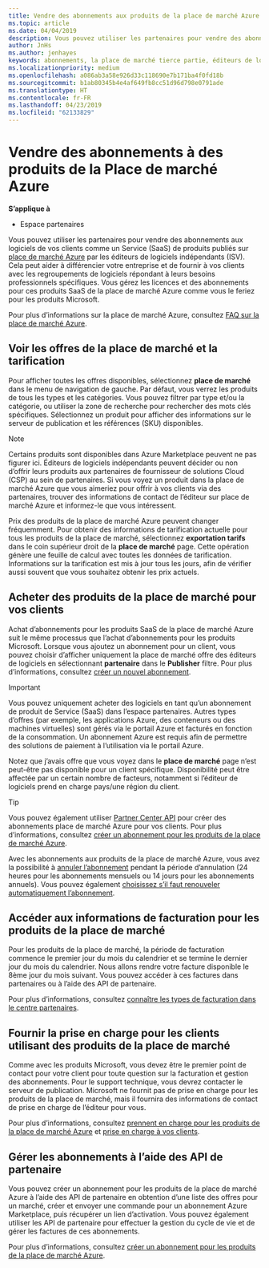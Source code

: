 ```yaml
---
title: Vendre des abonnements aux produits de la place de marché Azure | Partenaires
ms.topic: article
ms.date: 04/04/2019
description: Vous pouvez utiliser les partenaires pour vendre des abonnements aux logiciels de vos clients en tant que Service (SaaS) produits publiés sur la place de marché Azure par les éditeurs de logiciels indépendants (ISV).
author: JnHs
ms.author: jenhayes
keywords: abonnements, la place de marché tierce partie, éditeurs de logiciels indépendants
ms.localizationpriority: medium
ms.openlocfilehash: a086ab3a58e926d33c118690e7b171ba4f0fd18b
ms.sourcegitcommit: b1ab80345b4e4af649fb8cc51d96d798e0791ade
ms.translationtype: HT
ms.contentlocale: fr-FR
ms.lasthandoff: 04/23/2019
ms.locfileid: "62133829"
---
```

# <a name="sell-subscriptions-to-azure-marketplace-products"></a>Vendre des abonnements à des produits de la Place de marché Azure

**S’applique à**

- Espace partenaires

Vous pouvez utiliser les partenaires pour vendre des abonnements aux logiciels de vos clients comme un Service (SaaS) de produits publiés sur [place de marché Azure](https://azuremarketplace.microsoft.com/marketplace) par les éditeurs de logiciels indépendants (ISV). Cela peut aider à différencier votre entreprise et de fournir à vos clients avec les regroupements de logiciels répondant à leurs besoins professionnels spécifiques. Vous gérez les licences et des abonnements pour ces produits SaaS de la place de marché Azure comme vous le feriez pour les produits Microsoft.

Pour plus d’informations sur la place de marché Azure, consultez [FAQ sur la place de marché Azure](https://docs.microsoft.com/azure/marketplace/marketplace-faq-publisher-guide).

## <a name="view-marketplace-offers-and-pricing"></a>Voir les offres de la place de marché et la tarification

Pour afficher toutes les offres disponibles, sélectionnez **place de marché** dans le menu de navigation de gauche. Par défaut, vous verrez les produits de tous les types et les catégories. Vous pouvez filtrer par type et/ou la catégorie, ou utiliser la zone de recherche pour rechercher des mots clés spécifiques. Sélectionnez un produit pour afficher des informations sur le serveur de publication et les références (SKU) disponibles.

> [!NOTE]
> Certains produits sont disponibles dans Azure Marketplace peuvent ne pas figurer ici. Éditeurs de logiciels indépendants peuvent décider ou non d’offrir leurs produits aux partenaires de fournisseur de solutions Cloud (CSP) au sein de partenaires. Si vous voyez un produit dans la place de marché Azure que vous aimeriez pour offrir à vos clients via des partenaires, trouver des informations de contact de l’éditeur sur place de marché Azure et informez-le que vous intéressent.

Prix des produits de la place de marché Azure peuvent changer fréquemment. Pour obtenir des informations de tarification actuelle pour tous les produits de la place de marché, sélectionnez **exportation tarifs** dans le coin supérieur droit de la **place de marché** page. Cette opération génère une feuille de calcul avec toutes les données de tarification. Informations sur la tarification est mis à jour tous les jours, afin de vérifier aussi souvent que vous souhaitez obtenir les prix actuels.

## <a name="purchase-marketplace-products-for-your-customers"></a>Acheter des produits de la place de marché pour vos clients

Achat d’abonnements pour les produits SaaS de la place de marché Azure suit le même processus que l’achat d’abonnements pour les produits Microsoft. Lorsque vous ajoutez un abonnement pour un client, vous pouvez choisir d’afficher uniquement la place de marché offre des éditeurs de logiciels en sélectionnant **partenaire** dans le **Publisher** filtre. Pour plus d’informations, consultez [créer un nouvel abonnement](create-a-new-subscription.md).

> [!IMPORTANT]
> Vous pouvez uniquement acheter des logiciels en tant qu’un abonnement de produit de Service (SaaS) dans l’espace partenaires. Autres types d’offres (par exemple, les applications Azure, des conteneurs ou des machines virtuelles) sont gérés via le portail Azure et facturés en fonction de la consommation. Un abonnement Azure est requis afin de permettre des solutions de paiement à l’utilisation via le portail Azure.

Notez que j’avais offre que vous voyez dans le **place de marché** page n’est peut-être pas disponible pour un client spécifique. Disponibilité peut être affectée par un certain nombre de facteurs, notamment si l’éditeur de logiciels prend en charge pays/une région du client.

> [!TIP]
> Vous pouvez également utiliser [Partner Center API](https://docs.microsoft.com/partner-center/develop/) pour créer des abonnements place de marché Azure pour vos clients. Pour plus d’informations, consultez [créer un abonnement pour les produits de la place de marché Azure](https://docs.microsoft.com/partner-center/develop/create-subscription-azure-marketplace-products).

Avec les abonnements aux produits de la place de marché Azure, vous avez la possibilité à [annuler l’abonnement](https://docs.microsoft.com/partner-center/create-a-new-subscription#cancel-a-subscription) pendant la période d’annulation (24 heures pour les abonnements mensuels ou 14 jours pour les abonnements annuels). Vous pouvez également [choisissez s’il faut renouveler automatiquement l’abonnement](https://docs.microsoft.com/partner-center/create-a-new-subscription#choose-whether-to-automatically-renew-an-azure-marketplace-subscription).

## <a name="access-billing-info-for-marketplace-products"></a>Accéder aux informations de facturation pour les produits de la place de marché

Pour les produits de la place de marché, la période de facturation commence le premier jour du mois du calendrier et se termine le dernier jour du mois du calendrier. Nous allons rendre votre facture disponible le 8ème jour du mois suivant. Vous pouvez accéder à ces factures dans partenaires ou à l’aide des API de partenaire.

Pour plus d’informations, consultez [connaître les types de facturation dans le centre partenaires](https://docs.microsoft.com/partner-center/billing-different-types#billing-for-one-time-and-select-recurring-charges).

## <a name="provide-support-for-customers-using-marketplace-products"></a>Fournir la prise en charge pour les clients utilisant des produits de la place de marché

Comme avec les produits Microsoft, vous devez être le premier point de contact pour votre client pour toute question sur la facturation et gestion des abonnements. Pour le support technique, vous devrez contacter le serveur de publication. Microsoft ne fournit pas de prise en charge pour les produits de la place de marché, mais il fournira des informations de contact de prise en charge de l’éditeur pour vous.

Pour plus d’informations, consultez [prennent en charge pour les produits de la place de marché Azure](https://docs.microsoft.com/partner-center/report-problems-on-behalf-of-a-customer#support-for-azure-marketplace-products) et [prise en charge à vos clients](https://docs.microsoft.com/partner-center/customer-support).

## <a name="manage-subscriptions-using-partner-center-apis"></a>Gérer les abonnements à l’aide des API de partenaire

Vous pouvez créer un abonnement pour les produits de la place de marché Azure à l’aide des API de partenaire en obtention d’une liste des offres pour un marché, créer et envoyer une commande pour un abonnement Azure Marketplace, puis récupérer un lien d’activation. Vous pouvez également utiliser les API de partenaire pour effectuer la gestion du cycle de vie et de gérer les factures de ces abonnements.

Pour plus d’informations, consultez [créer un abonnement pour les produits de la place de marché Azure](https://docs.microsoft.com/partner-center/develop/create-subscription-azure-marketplace-products).